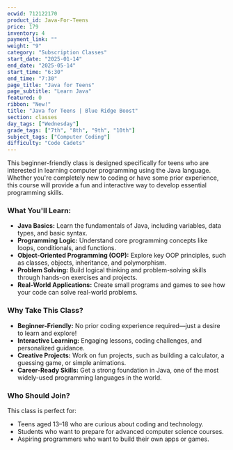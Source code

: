 ```yaml
---
ecwid: 712122170
product_id: Java-For-Teens
price: 179
inventory: 4
payment_link: ""
weight: "9"
category: "Subscription Classes"
start_date: "2025-01-14"
end_date: "2025-05-14"
start_time: "6:30"
end_time: "7:30"
page_title: "Java for Teens"
page_subtitle: "Learn Java"
featured: 0
ribbon: "New!"
title: "Java for Teens | Blue Ridge Boost"
section: classes
day_tags: ["Wednesday"]
grade_tags: ["7th", "8th", "9th", "10th"]
subject_tags: ["Computer Coding"]
difficulty: "Code Cadets"
---
```

<p>This beginner-friendly class is designed specifically for teens who are interested in learning computer programming using the Java language. Whether you're completely new to coding or have some prior experience, this course will provide a fun and interactive way to develop essential programming skills.</p> <h3><strong>What You'll Learn:</strong></h3> <ul> <li><strong>Java Basics:</strong> Learn the fundamentals of Java, including variables, data types, and basic syntax.</li> <li><strong>Programming Logic:</strong> Understand core programming concepts like loops, conditionals, and functions.</li> <li><strong>Object-Oriented Programming (OOP):</strong> Explore key OOP principles, such as classes, objects, inheritance, and polymorphism.</li> <li><strong>Problem Solving:</strong> Build logical thinking and problem-solving skills through hands-on exercises and projects.</li> <li><strong>Real-World Applications:</strong> Create small programs and games to see how your code can solve real-world problems.</li> </ul> <h3><strong>Why Take This Class?</strong></h3> <ul> <li><strong>Beginner-Friendly:</strong> No prior coding experience required—just a desire to learn and explore!</li> <li><strong>Interactive Learning:</strong> Engaging lessons, coding challenges, and personalized guidance.</li> <li><strong>Creative Projects:</strong> Work on fun projects, such as building a calculator, a guessing game, or simple animations.</li> <li><strong>Career-Ready Skills:</strong> Get a strong foundation in Java, one of the most widely-used programming languages in the world.</li> </ul> <h3><strong>Who Should Join?</strong></h3> <p>This class is perfect for:</p> <ul> <li>Teens aged 13–18 who are curious about coding and technology.</li> <li>Students who want to prepare for advanced computer science courses.</li> <li>Aspiring programmers who want to build their own apps or games.</li></ul>
